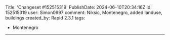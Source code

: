 Title: 'Changeset #152515319'
PublishDate: 2024-06-10T20:34:16Z
id: 152515319
user: Simon0997
comment: Niksic, Montenegro, added landuse, buildings
created_by: Rapid 2.3.1
tags:
- Montenegro

---
